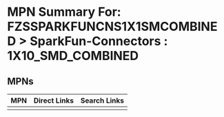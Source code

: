 



# MPN Summary For: FZSSPARKFUNCNS1X1SMCOMBINED > SparkFun-Connectors : 1X10_SMD_COMBINED

## MPNs
  

|MPN|Direct Links|Search Links|
| :--- | :--- | :--- |
||||
